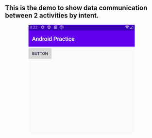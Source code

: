 ## This is the demo to show data communication between 2 activities by intent.

<p align="center">
<img src="https://github.com/Jianmin0105/images/blob/master/intent_data_communication-demo.gif" weight="30%" height="30%"/>
</p>
